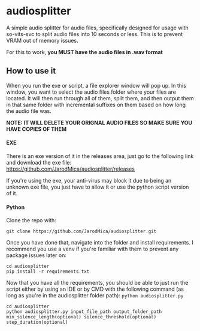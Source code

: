 # audiosplitter
A simple audio splitter for audio files, specifically designed for usage with so-vits-svc to split audio files into 10 seconds or less. This is to prevent VRAM out of memory issues.

For this to work, **you MUST have the audio files in .wav format**

## How to use it
When you run the exe or script, a file explorer window will pop up.  In this window, you want to select the audio files folder where your files are located.  It will then run through all of them, split them, and then output them in that same folder with incremental suffixes on them based on how long the audio file was.

**NOTE: IT WILL DELETE YOUR ORIGNAL AUDIO FILES SO MAKE SURE YOU HAVE COPIES OF THEM**

#### EXE
There is an exe version of it in the releases area, just go to the following link and download the exe file: https://github.com/JarodMica/audiosplitter/releases

If you're using the exe, your anti-virus may block it due to being an unknown exe file, you just have to allow it or use the python script version of it.

#### Python
Clone the repo with:

```git clone https://github.com/JarodMica/audiosplitter.git```

Once you have done that, navigate into the folder and install requirements.  I recommend you use a venv if you're familiar with them to prevent any package issues later on:
```
cd audiosplitter
pip install -r requirements.txt
```

Now that you have all the requirements, you should be able to just run the script either by using an IDE or by CMD with the following command (as long as you're in the audiosplitter folder path):
```python audiosplitter.py```
```
cd audiosplitter
python audiosplitter.py input_file_path output_folder_path min_silence_length(optional) silence_threshold(optional) step_duration(optional)
```
